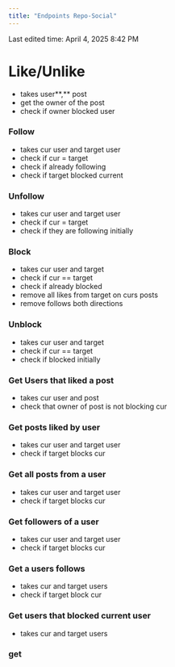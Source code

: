 ```yaml
---
title: "Endpoints Repo-Social"
---
```

Last edited time: April 4, 2025 8:42 PM

# Like/Unlike

- takes user**,** post
- get the owner of the post
- check if owner blocked user

### Follow

- takes cur user and target user
- check if cur = target
- check if already following
- check if target blocked current

### Unfollow

- takes cur user and target user
- check if cur = target
- check if they are following initially

### Block

- takes cur user and target
- check if cur == target
- check if already blocked
- remove all likes from target on curs posts
- remove follows both directions

### Unblock

- takes cur user and target
- check if cur == target
- check if blocked initially

### Get Users that liked a post

- takes cur user and post
- check that owner of post is not blocking cur

### Get posts liked by user

- takes cur user and target user
- check if target blocks cur

### Get all posts from a user

- takes cur user and target user
- check if target blocks cur

### Get followers of a user

- takes cur user and target user
- check if target blocks cur

### Get a users follows

- takes cur and target users
- check if target block cur

### Get users that blocked current user

- takes cur and target users

### get
